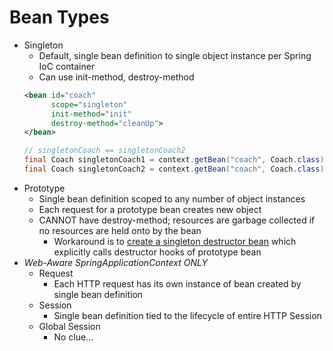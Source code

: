 # Bean Types

+ Singleton
    + Default, single bean definition to single object instance per Spring IoC container
    + Can use init-method, destroy-method
    ```xml
    <bean id="coach" 
          scope="singleton"
          init-method="init"
          destroy-method="cleanUp">
    </bean>
    ```
    ```java
    // singletonCoach == singletonCoach2
    final Coach singletonCoach1 = context.getBean("coach", Coach.class);
    final Coach singletonCoach2 = context.getBean("coach", Coach.class);
    ```
+ Prototype
    + Single bean definition scoped to any number of object instances
    + Each request for a prototype bean creates  new object
    + CANNOT have destroy-method; resources are garbage collected if no resources are held onto by the bean
        + Workaround is to [create a singleton destructor bean](https://stackoverflow.com/questions/50681027/do-spring-prototype-beans-need-to-be-destroyed-manually) which explicitly calls destructor hooks of prototype bean 
+ *Web-Aware SpringApplicationContext ONLY*
    + Request
        + Each HTTP request has its own instance of bean created by single bean definition
    + Session
        + Single bean definition tied to the lifecycle of entire HTTP Session 
    + Global Session
        + No clue...
